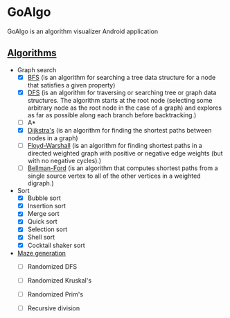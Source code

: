 # GoAlgo
GoAlgo is an algorithm visualizer Android application

## [Algorithms](https://en.wikipedia.org/wiki/List_of_algorithms)

- Graph search
  - [x] [BFS](https://en.wikipedia.org/wiki/Breadth-first_search) (is an algorithm for searching a tree data structure for a node that satisfies a given property)
  - [x] [DFS](https://en.wikipedia.org/wiki/Depth-first_search) (is an algorithm for traversing or searching tree or graph data structures. The algorithm starts at the root node (selecting some arbitrary node as the root node in the case of a graph) and explores as far as possible along each branch before backtracking.)
  - [ ] A*
  - [x] [Dijkstra's](https://en.wikipedia.org/wiki/Dijkstra's_algorithm) (is an algorithm for finding the shortest paths between nodes in a graph)
  - [ ] [Floyd-Warshall](https://en.wikipedia.org/wiki/Floyd%E2%80%93Warshall_algorithm) (is an algorithm for finding shortest paths in a directed weighted graph with positive or negative edge weights (but with no negative cycles).)
  - [ ] [Bellman-Ford](https://en.wikipedia.org/wiki/Bellman%E2%80%93Ford_algorithm) (is an algorithm that computes shortest paths from a single source vertex to all of the other vertices in a weighted digraph.)
  
- Sort
  - [x] Bubble sort
  - [x] Insertion sort
  - [x] Merge sort
  - [x] Quick sort
  - [x] Selection sort
  - [x] Shell sort
  - [x] Cocktail shaker sort
- [Maze generation](https://en.wikipedia.org/wiki/Maze_generation_algorithm)
  - [ ] Randomized DFS
  - [ ] Randomized Kruskal's
  - [ ] Randomized Prim's
  - [ ] Recursive division


